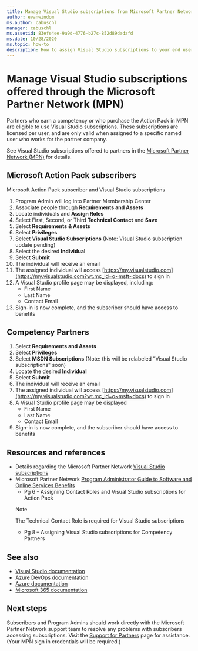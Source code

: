 ```yaml
---
title: Manage Visual Studio subscriptions from Microsoft Partner Network | Microsoft Docs
author: evanwindom
ms.author: cabuschl
manager: cabuschl
ms.assetid: 83efe4ee-9a9d-4776-b27c-852d89dadafd
ms.date: 10/28/2020
ms.topic: how-to
description: How to assign Visual Studio subscriptions to your end users, for MPN partners.
---
```


# Manage Visual Studio subscriptions offered through the Microsoft Partner Network (MPN)
Partners who earn a competency or who purchase the Action Pack in MPN are eligible to use Visual Studio subscriptions. These subscriptions are licensed per user, and are only valid when assigned to a specific named user who works for the partner company.

See Visual Studio subscriptions offered to partners in the [Microsoft Partner Network (MPN)](program-mpn.md) for details.

## Microsoft Action Pack subscribers
Microsoft Action Pack subscriber and Visual Studio subscriptions
1. Program Admin will log into Partner Membership Center
2. Associate people through **Requirements and Assets**
3. Locate individuals and **Assign Roles**
4. Select First, Second, or Third **Technical Contact** and **Save**
5. Select **Requirements & Assets**
6. Select **Privileges**
7. Select **Visual Studio Subscriptions** (Note: Visual Studio subscription update pending)
8. Select the desired **Individual**
9. Select **Submit**
10. The individual will receive an email
11. The assigned individual will access [https://my.visualstudio.com](https://my.visualstudio.com?wt.mc_id=o~msft~docs) to sign in
12. A Visual Studio profile page may be displayed, including:
    - First Name
    - Last Name
    - Contact Email
13. Sign-in is now complete, and the subscriber should have access to benefits

## Competency Partners
1. Select **Requirements and Assets**
2. Select **Privileges**
3. Select **MSDN Subscriptions** (Note:  this will be relabeled "Visual Studio subscriptions" soon)
4. Locate the desired **Individual**
5. Select **Submit**
6. The individual will receive an email
7. The assigned individual will access [https://my.visualstudio.com](https://my.visualstudio.com?wt.mc_id=o~msft~docs) to sign in
8. A Visual Studio profile page may be displayed
    - First Name
    - Last Name
    - Contact Email
9. Sign-in is now complete, and the subscriber should have access to benefits

## Resources and references
- Details regarding the Microsoft Partner Network [Visual Studio subscriptions](https://partner.microsoft.com/membership/msdn-subscriptions)
- Microsoft Partner Network [Program Administrator Guide to Software and Online Services Benefits](https://assetsprod.microsoft.com/mpn/Program-Administrator-Guide-to-Software-and-Online-Services-Benefits)
  - Pg 6 - Assigning Contact Roles and Visual Studio subscriptions for Action Pack
  > [!NOTE]
  > The Technical Contact Role is required for Visual Studio subscriptions
  - Pg 8 – Assigning Visual Studio subscriptions for Competency Partners

## See also
- [Visual Studio documentation](/visualstudio/)
- [Azure DevOps documentation](/azure/devops/)
- [Azure documentation](/azure/)
- [Microsoft 365 documentation](/microsoft-365/)

## Next steps
Subscribers and Program Admins should work directly with the Microsoft Partner Network support team to resolve any problems with subscribers accessing subscriptions. Visit the [Support for Partners](https://partner.microsoft.com/support) page for assistance. (Your MPN sign in credentials will be required.)
